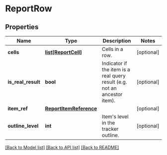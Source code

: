 # ReportRow

## Properties
Name | Type | Description | Notes
------------ | ------------- | ------------- | -------------
**cells** | [**list[ReportCell]**](ReportCell.md) | Cells in a row. | [optional] 
**is_real_result** | **bool** | Indicator if the item is a real query result (e.g. not an ancestor item). | [optional] 
**item_ref** | [**ReportItemReference**](ReportItemReference.md) |  | [optional] 
**outline_level** | **int** | Item&#x27;s level in the tracker outline. | [optional] 

[[Back to Model list]](../README.md#documentation-for-models) [[Back to API list]](../README.md#documentation-for-api-endpoints) [[Back to README]](../README.md)

